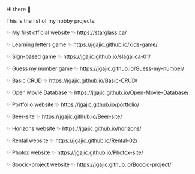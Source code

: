 Hi there 👋

This is the list of my hobby projects:

✨ My first official website ✨
https://starglass.ca/

✨ Learning letters game ✨
https://jgajic.github.io/kids-game/

✨ Sign-based game ✨
https://jgajic.github.io/slagalica-01/

✨ Guess my number game ✨
https://jgajic.github.io/Guess-my-number/

✨ Basic CRUD ✨
https://jgajic.github.io/Basic-CRUD/

✨ Open Movie Database ✨
https://jgajic.github.io/Open-Movie-Database/

✨ Portfolio website ✨
https://jgajic.github.io/portfolio/

✨ Beer-site ✨
https://jgajic.github.io/Beer-site/

✨ Horizons website ✨
https://jgajic.github.io/horizons/

✨ Rental website ✨
https://jgajic.github.io/Rental-02/

✨ Photox website ✨
https://jgajic.github.io/Photox-site/

✨ Boocic-project website ✨
https://jgajic.github.io/Boocic-project/
